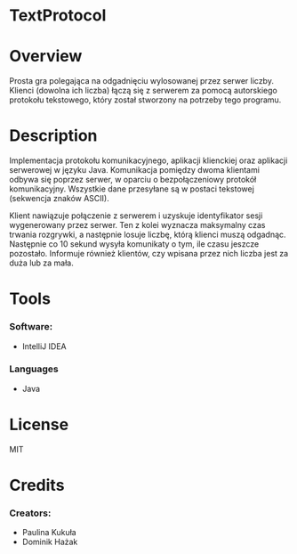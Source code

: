 # TextProtocol


# Overview

Prosta gra polegająca na odgadnięciu wylosowanej przez serwer liczby. 
Klienci (dowolna ich liczba) łączą się z serwerem za pomocą autorskiego protokołu tekstowego, który został stworzony na potrzeby tego programu.

# Description

Implementacja protokołu komunikacyjnego, aplikacji klienckiej oraz aplikacji serwerowej w języku Java.
Komunikacja pomiędzy dwoma klientami odbywa się poprzez serwer, w oparciu o bezpołączeniowy protokół komunikacyjny.
Wszystkie dane przesyłane są w postaci tekstowej (sekwencja znaków ASCII).

Klient nawiązuje połączenie z serwerem i uzyskuje identyfikator sesji wygenerowany przez serwer. 
Ten z kolei wyznacza maksymalny czas trwania rozgrywki, a następnie losuje liczbę, którą klienci muszą odgadnąc.
Następnie co 10 sekund wysyła komunikaty o tym, ile czasu jeszcze pozostało. Informuje również klientów, czy wpisana przez nich liczba jest za duża lub za mała.



# Tools

### Software:
- IntelliJ IDEA

### Languages
- Java


# License

MIT


# Credits

### Creators:
- Paulina Kukuła
- Dominik Hażak

